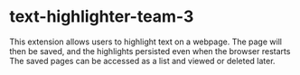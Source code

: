 # text-highlighter-team-3

This extension allows users to highlight text on a webpage. The page will then be saved, and the highlights persisted even when the browser restarts
The saved pages can be accessed as a list and viewed or deleted later.
